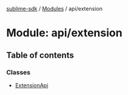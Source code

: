 [sublime-sdk](../README.md) / [Modules](../modules.md) / api/extension

# Module: api/extension

## Table of contents

### Classes

- [ExtensionApi](../classes/api_extension.ExtensionApi.md)
